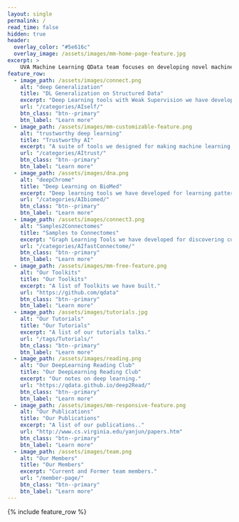 ```yaml
---
layout: single
permalink: /
read_time: false
hidden: true
header:
  overlay_color: "#5e616c"
  overlay_image: /assets/images/mm-home-page-feature.jpg
excerpt: >
    UVA Machine Learning QData team focuses on developing novel machine-learning techniques and their important applications, especially those with medical impacts. We strive toward building and sharing open-source research toolkits and benchmark datasets. We have four current research fronts: <br>1. Trustworthy AI; <br>2. Deep Learning (DL) Generalization; <br>3. DeepChrome: machine learning for biomedicine; <br>4. Samples to Connectomes<br />
feature_row:
  - image_path: /assets/images/connect.png
    alt: "deep Generalization"
    title: "DL Generalization on Structured Data"
    excerpt: "Deep Learning tools with Weak Supervision we have developed for structured data."
    url: "/categories/AIself/"
    btn_class: "btn--primary"
    btn_label: "Learn more"      
  - image_path: /assets/images/mm-customizable-feature.png
    alt: "trustworthy deep learning"
    title: "Trustworthy AI"
    excerpt: "A suite of tools we designed for making machine learning secure and trustworthy."
    url: "/categories/AItrust/"
    btn_class: "btn--primary"
    btn_label: "Learn more"
  - image_path: /assets/images/dna.png
    alt: "deepChrome"
    title: "Deep Learning on BioMed"
    excerpt: "Deep learning tools we have developed for learning patterns and making predictions on biomedical data (mostly from functional genomics)."
    url: "/categories/AIbiomed/"
    btn_class: "btn--primary"
    btn_label: "Learn more"
  - image_path: /assets/images/connect3.png
    alt: "Samples2Connectomes"
    title: "Samples to Connectomes"
    excerpt: "Graph Learning Tools we have developed for discovering connectomes from samples."
    url: "/categories/AIfastConnectome/"
    btn_class: "btn--primary"
    btn_label: "Learn more"      
  - image_path: /assets/images/mm-free-feature.png
    alt: "Our Toolkits"
    title: "Our Toolkits"
    excerpt: "A list of Toolkits we have built."
    url: "https://github.com/qdata"
    btn_class: "btn--primary"
    btn_label: "Learn more"      
  - image_path: /assets/images/tutorials.jpg
    alt: "Our Tutorials"
    title: "Our Tutorials"
    excerpt: "A list of our tutorials talks."
    url: "/tags/Tutorials/"
    btn_class: "btn--primary"
    btn_label: "Learn more"      
  - image_path: /assets/images/reading.png
    alt: "Our DeepLearning Reading Club"
    title: "Our DeepLearning Reading Club"
    excerpt: "Our notes on deep learning."
    url: "https://qdata.github.io/deep2Read/"
    btn_class: "btn--primary"
    btn_label: "Learn more"      
  - image_path: /assets/images/mm-responsive-feature.png
    alt: "Our Publications"
    title: "Our Publications"
    excerpt: "A list of our publications.."
    url: "http://www.cs.virginia.edu/yanjun/papers.htm"
    btn_class: "btn--primary"
    btn_label: "Learn more"      
  - image_path: /assets/images/team.png
    alt: "Our Members"
    title: "Our Members"
    excerpt: "Current and Former team members."
    url: "/member-page/"
    btn_class: "btn--primary"
    btn_label: "Learn more"      
---
```




{% include feature_row  %}

